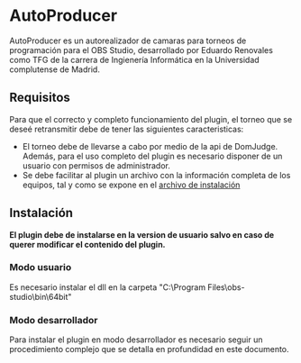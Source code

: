 # AutoProducer
AutoProducer es un autorealizador de camaras para torneos de programación para el OBS Studio, desarrollado por Eduardo Renovales como TFG de la carrera de Ingienería Informática en la Universidad complutense de Madrid. 

## Requisitos
 Para que el correcto y completo funcionamiento del plugin, el torneo que se deseé retransmitir debe de tener las siguientes caracteristicas:
 - El torneo debe de llevarse a cabo por medio de la api de DomJudge. Además, para el uso completo del plugin es necesario disponer de un usuario con permisos de administrador.
 - Se debe facilitar al plugin un archivo con la información completa de los equipos, tal y como se expone en el [archivo de instalación]()

## Instalación
 **El plugin debe de instalarse en la version de usuario salvo en caso de querer modificar el contenido del plugin.**

### Modo usuario
 Es necesario instalar el dll en la carpeta "C:\Program Files\obs-studio\bin\64bit"
 
### Modo desarrollador
 Para instalar el plugin en modo desarrollador es necesario seguir un procedimiento complejo que se detalla en profundidad en este documento.


